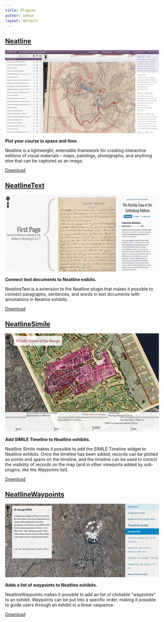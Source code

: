 ```yaml
---
title: Plugins
author: admin
layout: default
---
```

<div class="archive">
    <article class="plugins" >
        <h2>
            <a href="http://omeka.org/add-ons/plugins/neatline/">Neatline</a>
        </h2>
        <a href="http://hotchkiss.neatline.org/neatline-exhibits/show/battle-of-chancellorsville/fullscreen" class="plugin-screen">
                <img src="/assets/wp-content/uploads/2012/01/neatline-small.jpg" alt="Neatline">
        </a>
        <div class="content">
            <p><strong>Plot your course in space and time</strong></p>
            <p>Neatline is a lightweight, extensible framework for creating interactive editions of visual materials – maps, paintings, photographs, and anything else that can be captured as an image.
            </p>
            <p><a href="http://omeka.org/add-ons/plugins/neatline/">Download</a></p>
        </div>
    </article>
    <article class="plugins" >
        <h2>
            <a href="http://omeka.org/add-ons/plugins/neatlinetext/">NeatlineText</a>
        </h2>
        <a href="http://neatline.dclure.org/neatline/show/gettysburg-address" class="plugin-screen">
                <img src="/assets/wp-content/uploads/2014/07/neatlinetext.png" alt="NeatlineText">
        </a>
        <div class="content">
            <p><strong>Connect text documents to Neatline exibits.</strong></p>
            <p>NeatlineText is a extension to the Neatline plugin that makes it possible to connect paragraphs, sentences, and words in text documents with annotations in Neatine exhibits.</p>
            <p><a href="http://omeka.org/add-ons/plugins/neatlinetext/">Download</a></p>
        </div>
    </article>
    <article class="plugins" >
        <h2>
            <a href="http://omeka.org/add-ons/plugins/neatlinesimile/">NeatlineSimile</a>
        </h2>
        <a href="http://ibnjubayr.neatline-uva.org/neatline/fullscreen/ibn-and-ibn-in-palermo" class="plugin-screen">
                <img src="/assets/wp-content/uploads/2014/07/simile.png" alt="Neatline Simile">
        </a>
        <div class="content">
            <p><strong>Add SIMILE Timeline to Neatline exhibits.</strong></p>
            <p>Neatline Simile makes it possible to add the SIMILE Timeline widget to Neatline exhibits. Once the timeline has been added, records can be plotted as points and spans on the timeline, and the timeline can be used to control the visibility of records on the map (and in other viewports added by sub-plugins, like the Waypoints list).</p>
            <p><a href="http://omeka.org/add-ons/plugins/neatlinesimile/">Download</a></p>
        </div>
    </article>
    <article class="plugins" >
        <h2>
            <a href="http://omeka.org/add-ons/plugins/neatlinewaypoints/">NeatlineWaypoints</a>
        </h2>
        <a href="http://ibnjubayr.neatline-uva.org/neatline/fullscreen/perspectives-on-the-haram" class="plugin-screen">
                <img src="/assets/wp-content/uploads/2014/07/waypoints.png" alt="Neatline Waypoints">
        </a>
        <div class="content">
            <p><strong>Adds a list of waypoints to Neatline exhibits.</strong></p>
            <p>NeatlineWaypoints makes it possible to add an list of clickable “waypoints” to an exhibit. Waypoints can be put into a specific order, making it possible to guide users through an exhibit in a linear sequence.</p>
            <p><a href="http://omeka.org/add-ons/plugins/neatlinewaypoints/">Download</a></p>
        </div>
    </article>
</div>
